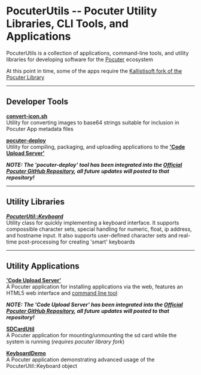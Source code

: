 # PocuterUtils -- Pocuter Utility Libraries, CLI Tools, and Applications
PocuterUtils is a collection of applications, command-line tools, and utility libraries for developing software for the [Pocuter](https://pocuter.com/pocuter-one) ecosystem

At this point in time, some of the apps require the [Kallistisoft fork of the Pocuter Library](https://github.com/kallistisoft/PocuterLib) 


***

## Developer Tools

**[convert-icon.sh](Tools/)**<br/>Utility for converting images to base64 strings suitable for inclusion in Pocuter App metadata files

**[pocuter-deploy](./Apps/CodeUploader/tools/)**<br/>Utility for compiling, packaging, and uploading applications to the [**'Code Upload Server'**](./Apps/CodeUploader/)

***NOTE: The 'pocuter-deploy' tool has been integrated into the [Official Pocuter GitHub Repository](https://github.com/pocuter/pocuter-deploy), all future updates will posted to that repository!***


***

## Utility Libraries
***[PocuterUtil::Keyboard](Libs/Keyboard)***<br/>Utility class for quickly implementing a keyboard interface. It supports compossible character sets, special handling for numeric, float, ip address, and hostname input. It also supports user-defined character sets and real-time post-processing for creating 'smart' keyboards

***

## Utility Applications
[**'Code Upload Server'**](./Apps/CodeUploader/)<br/>A Pocuter application for installing applications via the web, features an HTML5 web interface and [command line tool](./Apps/CodeUploader/tools/)

***NOTE: The 'Code Upload Server' has been integrated into the [Official Pocuter GitHub Repository](https://github.com/pocuter/Pocuter-One_Apps/tree/main/CodeUploader), all future updates will posted to that repository!***

**[SDCardUtil](Apps/SDCardUtil)**<br/>A Pocuter application for mounting/unmounting the sd card while the system is running (*requires pocuter library fork*)

**[KeyboardDemo](Apps/KeyboardDemo)**<br/>A Pocuter application demonstrating advanced usage of the PocuterUtil::Keyboard object

